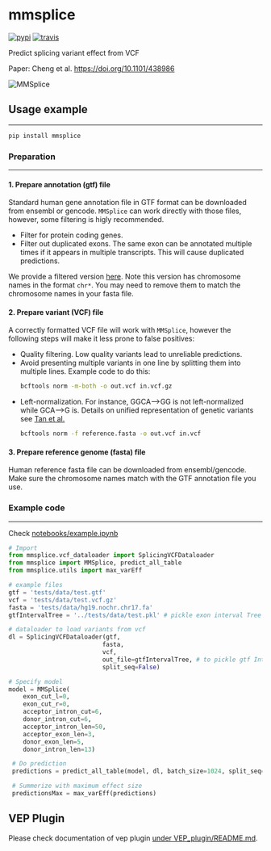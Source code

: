 # mmsplice

[![pypi](https://img.shields.io/pypi/v/mmsplice.svg)](https://pypi.python.org/pypi/mmsplice)
[![travis](https://img.shields.io/travis/s6juncheng/mmsplice.svg)](https://travis-ci.org/s6juncheng/mmsplice)

Predict splicing variant effect from VCF

Paper: Cheng et al. https://doi.org/10.1101/438986

![MMSplice](https://raw.githubusercontent.com/kipoi/models/master/MMSplice/Model.png)


## Usage example
------

```bash
pip install mmsplice
```

### Preparation
------

#### 1. Prepare annotation (gtf) file
Standard human gene annotation file in GTF format can be downloaded from ensembl or gencode.
`MMSplice` can work directly with those files, however, some filtering is higly recommended.

- Filter for protein coding genes.
- Filter out duplicated exons. The same exon can be annotated multiple times if it appears in multiple transcripts. 
  This will cause duplicated predictions.

We provide a filtered version [here](https://raw.githubusercontent.com/gagneurlab/MMSplice_paper/master/data/shared/Homo_sapiens.GRCh37.75.chr.uniq_exon.gtf.gz). 
Note this version has chromosome names in the format `chr*`. You may need to remove them to match the chromosome names in your fasta file.

#### 2. Prepare variant (VCF) file
A correctly formatted VCF file will work with `MMSplice`, however the following steps will make it less prone to false positives:

- Quality filtering. Low quality variants lead to unreliable predictions.
- Avoid presenting multiple variants in one line by splitting them into multiple lines. Example code to do this:
  ```bash
  bcftools norm -m-both -o out.vcf in.vcf.gz
  ```
- Left-normalization. For instance, GGCA-->GG is not left-normalized while GCA-->G is. Details on unified representation of genetic variants see [Tan et al.](https://www.ncbi.nlm.nih.gov/pmc/articles/PMC4481842/)
  ```bash
  bcftools norm -f reference.fasta -o out.vcf in.vcf
  ```
  
#### 3. Prepare reference genome (fasta) file
Human reference fasta file can be downloaded from ensembl/gencode. Make sure the chromosome names match with the GTF annotation file you use.


### Example code
------

Check [notebooks/example.ipynb](https://github.com/gagneurlab/MMSplice/blob/master/notebooks/example.ipynb)

```python
# Import
from mmsplice.vcf_dataloader import SplicingVCFDataloader
from mmsplice import MMSplice, predict_all_table
from mmsplice.utils import max_varEff

# example files
gtf = 'tests/data/test.gtf'
vcf = 'tests/data/test.vcf.gz'
fasta = 'tests/data/hg19.nochr.chr17.fa'
gtfIntervalTree = '../tests/data/test.pkl' # pickle exon interval Tree

# dataloader to load variants from vcf
dl = SplicingVCFDataloader(gtf,
                          fasta,
                          vcf,
                          out_file=gtfIntervalTree, # to pickle gtf IntervalTree
                          split_seq=False)

# Specify model
model = MMSplice(
    exon_cut_l=0,
    exon_cut_r=0,
    acceptor_intron_cut=6,
    donor_intron_cut=6,
    acceptor_intron_len=50,
    acceptor_exon_len=3,
    donor_exon_len=5,
    donor_intron_len=13)

 # Do prediction
 predictions = predict_all_table(model, dl, batch_size=1024, split_seq=False, assembly=False)

 # Summerize with maximum effect size
 predictionsMax = max_varEff(predictions)
```

## VEP Plugin

Please check documentation of vep plugin [under VEP_plugin/README.md](VEP_plugin/README.md).

